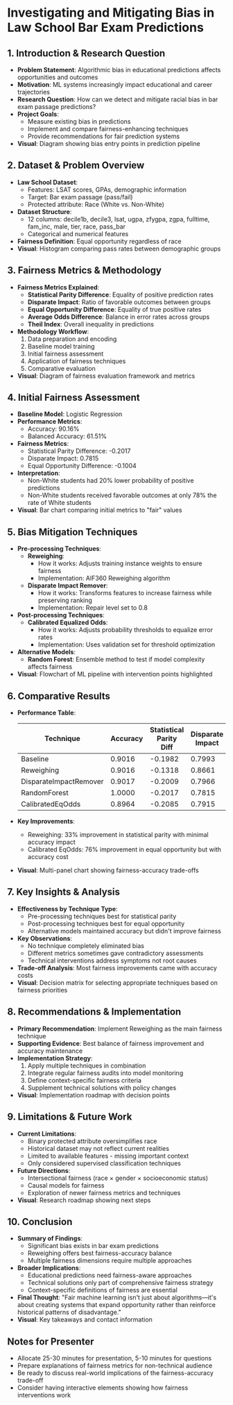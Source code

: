 # Investigating and Mitigating Bias in Law School Bar Exam Predictions

## 1. Introduction & Research Question

- **Problem Statement**: Algorithmic bias in educational predictions affects opportunities and outcomes
- **Motivation**: ML systems increasingly impact educational and career trajectories
- **Research Question**: How can we detect and mitigate racial bias in bar exam passage predictions?
- **Project Goals**:
  - Measure existing bias in predictions
  - Implement and compare fairness-enhancing techniques
  - Provide recommendations for fair prediction systems
- **Visual**: Diagram showing bias entry points in prediction pipeline

## 2. Dataset & Problem Overview

- **Law School Dataset**:
  - Features: LSAT scores, GPAs, demographic information
  - Target: Bar exam passage (pass/fail)
  - Protected attribute: Race (White vs. Non-White)
- **Dataset Structure**:
  - 12 columns: decile1b, decile3, lsat, ugpa, zfygpa, zgpa, fulltime, fam_inc, male, tier, race, pass_bar
  - Categorical and numerical features
- **Fairness Definition**: Equal opportunity regardless of race
- **Visual**: Histogram comparing pass rates between demographic groups

## 3. Fairness Metrics & Methodology

- **Fairness Metrics Explained**:
  - **Statistical Parity Difference**: Equality of positive prediction rates
  - **Disparate Impact**: Ratio of favorable outcomes between groups
  - **Equal Opportunity Difference**: Equality of true positive rates
  - **Average Odds Difference**: Balance in error rates across groups
  - **Theil Index**: Overall inequality in predictions
- **Methodology Workflow**:
  1. Data preparation and encoding
  2. Baseline model training
  3. Initial fairness assessment
  4. Application of fairness techniques
  5. Comparative evaluation
- **Visual**: Diagram of fairness evaluation framework and metrics

## 4. Initial Fairness Assessment

- **Baseline Model**: Logistic Regression
- **Performance Metrics**:
  - Accuracy: 90.16%
  - Balanced Accuracy: 61.51%
- **Fairness Metrics**:
  - Statistical Parity Difference: -0.2017
  - Disparate Impact: 0.7815
  - Equal Opportunity Difference: -0.1004
- **Interpretation**:
  - Non-White students had 20% lower probability of positive predictions
  - Non-White students received favorable outcomes at only 78% the rate of White students
- **Visual**: Bar chart comparing initial metrics to "fair" values

## 5. Bias Mitigation Techniques

- **Pre-processing Techniques**:
  - **Reweighing**:
    - How it works: Adjusts training instance weights to ensure fairness
    - Implementation: AIF360 Reweighing algorithm
  - **Disparate Impact Remover**:
    - How it works: Transforms features to increase fairness while preserving ranking
    - Implementation: Repair level set to 0.8
- **Post-processing Techniques**:
  - **Calibrated Equalized Odds**:
    - How it works: Adjusts probability thresholds to equalize error rates
    - Implementation: Uses validation set for threshold optimization
- **Alternative Models**:
  - **Random Forest**: Ensemble method to test if model complexity affects fairness
- **Visual**: Flowchart of ML pipeline with intervention points highlighted

## 6. Comparative Results

- **Performance Table**:

  | Technique              | Accuracy | Statistical Parity Diff | Disparate Impact | Equal Opportunity Diff |
  | ---------------------- | -------- | ----------------------- | ---------------- | ---------------------- |
  | Baseline               | 0.9016   | -0.1982                 | 0.7993           | -0.1004                |
  | Reweighing             | 0.9016   | -0.1318                 | 0.8661           | -0.0875                |
  | DisparateImpactRemover | 0.9017   | -0.2009                 | 0.7966           | -0.0932                |
  | RandomForest           | 1.0000   | -0.2017                 | 0.7815           | -0.0952                |
  | CalibratedEqOdds       | 0.8964   | -0.2085                 | 0.7915           | -0.0241                |

- **Key Improvements**:
  - Reweighing: 33% improvement in statistical parity with minimal accuracy impact
  - Calibrated EqOdds: 76% improvement in equal opportunity but with accuracy cost
- **Visual**: Multi-panel chart showing fairness-accuracy trade-offs

## 7. Key Insights & Analysis

- **Effectiveness by Technique Type**:
  - Pre-processing techniques best for statistical parity
  - Post-processing techniques best for equal opportunity
  - Alternative models maintained accuracy but didn't improve fairness
- **Key Observations**:
  - No technique completely eliminated bias
  - Different metrics sometimes gave contradictory assessments
  - Technical interventions address symptoms not root causes
- **Trade-off Analysis**: Most fairness improvements came with accuracy costs
- **Visual**: Decision matrix for selecting appropriate techniques based on fairness priorities

## 8. Recommendations & Implementation

- **Primary Recommendation**: Implement Reweighing as the main fairness technique
- **Supporting Evidence**: Best balance of fairness improvement and accuracy maintenance
- **Implementation Strategy**:
  1. Apply multiple techniques in combination
  2. Integrate regular fairness audits into model monitoring
  3. Define context-specific fairness criteria
  4. Supplement technical solutions with policy changes
- **Visual**: Implementation roadmap with decision points

## 9. Limitations & Future Work

- **Current Limitations**:
  - Binary protected attribute oversimplifies race
  - Historical dataset may not reflect current realities
  - Limited to available features - missing important context
  - Only considered supervised classification techniques
- **Future Directions**:
  - Intersectional fairness (race × gender × socioeconomic status)
  - Causal models for fairness
  - Exploration of newer fairness metrics and techniques
- **Visual**: Research roadmap showing next steps

## 10. Conclusion

- **Summary of Findings**:
  - Significant bias exists in bar exam predictions
  - Reweighing offers best fairness-accuracy balance
  - Multiple fairness dimensions require multiple approaches
- **Broader Implications**:
  - Educational predictions need fairness-aware approaches
  - Technical solutions only part of comprehensive fairness strategy
  - Context-specific definitions of fairness are essential
- **Final Thought**: "Fair machine learning isn't just about algorithms—it's about creating systems that expand opportunity rather than reinforce historical patterns of disadvantage."
- **Visual**: Key takeaways and contact information

## Notes for Presenter

- Allocate 25-30 minutes for presentation, 5-10 minutes for questions
- Prepare explanations of fairness metrics for non-technical audience
- Be ready to discuss real-world implications of the fairness-accuracy trade-off
- Consider having interactive elements showing how fairness interventions work
